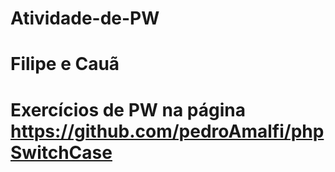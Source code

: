 # Atividade-de-PW
# Filipe e Cauã
# Exercícios de PW na página https://github.com/pedroAmalfi/phpSwitchCase